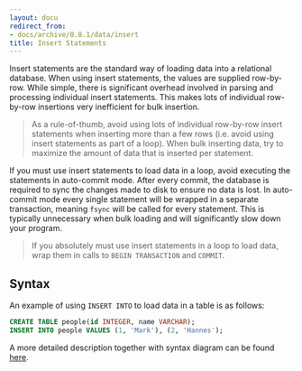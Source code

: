```yaml
---
layout: docu
redirect_from:
- docs/archive/0.8.1/data/insert
title: Insert Statements
---
```


Insert statements are the standard way of loading data into a relational database. When using insert statements, the values are supplied row-by-row. While simple, there is significant overhead involved in parsing and processing individual insert statements. This makes lots of individual row-by-row insertions very inefficient for bulk insertion.
  
> As a rule-of-thumb, avoid using lots of individual row-by-row insert statements when inserting more than a few rows (i.e. avoid using insert statements as part of a loop). When bulk inserting data, try to maximize the amount of data that is inserted per statement.

If you must use insert statements to load data in a loop, avoid executing the statements in auto-commit mode. After every commit, the database is required to sync the changes made to disk to ensure no data is lost. In auto-commit mode every single statement will be wrapped in a separate transaction, meaning `fsync` will be called for every statement. This is typically unnecessary when bulk loading and will significantly slow down your program.
 
> If you absolutely must use insert statements in a loop to load data, wrap them in calls to `BEGIN TRANSACTION` and `COMMIT`.

## Syntax
An example of using `INSERT INTO` to load data in a table is as follows:

```sql
CREATE TABLE people(id INTEGER, name VARCHAR);
INSERT INTO people VALUES (1, 'Mark'), (2, 'Hannes');
```

A more detailed description together with syntax diagram can be found [here](../sql/statements/insert).